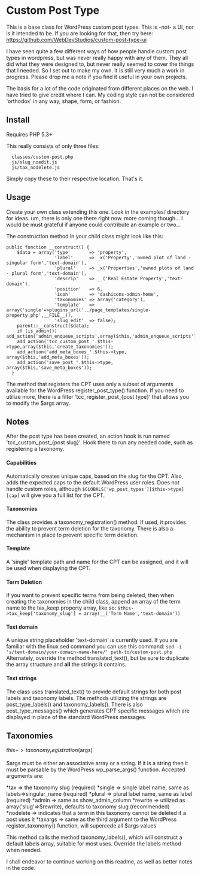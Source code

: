 # Custom Post Type

This is a base class for WordPress custom post types.  This is -not- a UI, nor is it intended to be.  If you are looking for that, then try here: https://github.com/WebDevStudios/custom-post-type-ui

I have seen quite a few different ways of how people handle custom post types in wordpress, but was never really happy with any of them.  They all did what they were designed to, but never really seemed to cover the things that I needed.  So I set out to make my own.  It is still very much a work in progress.  Please drop me a note if you find it useful in your own projects.

The basis for a lot of the code originated from different places on the web.  I have tried to give credit where I can.  My coding style can not be considered 'orthodox' in any way, shape, form, or fashion.

## Install

Requires PHP 5.3+

This really consists of only three files:
```
  classes/custom-post.php
  js/slug_noedit.js
  js/tax_nodelete.js
```
Simply copy these to their respective location.  That's it.

## Usage

Create your own class extending this one.  Look in the examples/ directory for ideas.  um, there is only one there right now.  more coming though...  I would be must grateful if anyone could contribute an example or two...

The construction method in your child class might look like this:
```
public function __construct() {
    $data = array('type'       => 'property',
                  'label'      => _x('Property','owned plot of land - singular form','text-domain'),
                  'plural'     => _x('Properties','owned plots of land - plural form','text-domain'),
                  'descrip'    => __('Real Estate Property','text-domain'),
                  'position'   => 6,
                  'icon'       => 'dashicons-admin-home',
                  'taxonomies' => array('category'),
                  'template'   => array('single'=>plugins_url('../page_templates/single-property.php',__FILE__)),
                  'slug_edit'  => false);
    parent::__construct($data);
    if (is_admin()) add_action('admin_enqueue_scripts',array($this,'admin_enqueue_scripts'));
    add_action('tcc_custom_post_'.$this->type,array($this,'create_taxonomies'));
    add_action('add_meta_boxes_'.$this->type, array($this,'add_meta_boxes'));
    add_action('save_post_'.$this->type,      array($this,'save_meta_boxes'));
  }
```
The method that registers the CPT uses only a subset of arguments available for the WordPress register_post_type() function.  If you need to utilize more, there is a filter 'tcc_register_post_{post type}' that allows you to modify the $args array.

## Notes

After the post type has been created, an action hook is run named 'tcc_custom_post_{post slug}'.  Hook there to run any needed code, such as registering a taxonomy.

#### Capabilities
Automatically creates unique caps, based on the slug for the CPT.  Also, adds the expected caps to the default WordPress user roles. Does not handle custom roles, although `$GLOBALS['wp_post_types'][$this->type][cap]` will give you a full list for the CPT.

#### Taxonomies
The class provides a taxonomy_registration() method.  If used, it provides the ability to prevent term deletion for the taxonomy.  There is also a mechanism in place to prevent specific term deletion.

#### Template
A 'single' template path and name for the CPT can be assigned, and it will be used when displaying the CPT.

#### Term Deletion
If you want to prevent specific terms from being deleted, then when creating the taxonomies in the child class, append an array of the term name to the tax_keep property array, like so:
`$this->tax_keep['taxonomy_slug'] = array(__('Term Name','text-domain'))`

#### Text domain
A unique string placeholder 'text-domain' is currently used.  If you are familiar with the linux sed command you can use this command:  `sed -i 's/text-domain/your-domain-name-here/' path-to/custom-post.php`  Alternately, override the method translated_text(), but be sure to duplicate the array structure and __all__ the strings it contains.

#### Text strings
The class uses translated_text() to provide default strings for both post labels and taxonomy labels.  The methods utilizing the strings are post_type_labels() and taxonomy_labels().  There is also post_type_messages() which generates CPT specific messages which are displayed in place of the standard WordPress messages.

## Taxonomies

$this->taxonomy_registration($args)

$args must be either an associative array or a string.  If it is a string then it must be parsable by the WordPress wp_parse_args() function.  Accepted arguments are:

*tax => the taxonomy slug (required)
*single => single label name, same as labels=>singular_name (required)
*plural => plural label name, same as label (required)
*admin => same as show_admin_column
*rewrite => utilized as array('slug'=>$rewrite), defaults to taxonomy slug (recommended)
*nodelete => indicates that a term in this taxonomy cannot be deleted if a post uses it
*taxargs => same as the third argument to the WordPress register_taxonomy() function, will supercede all $args values

This method calls the method taxonomy_labels(), which will construct a default labels array, suitable for most uses.  Override the labels method when needed.


I shall endeavor to continue working on this readme, as well as better notes in the code.
